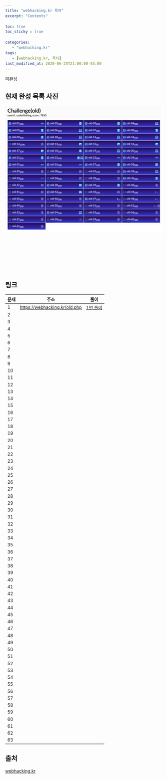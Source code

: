 ```yaml
---
title: "webhacking.kr 목차"
excerpt: "Contents"

toc: true
toc_sticky : true

categories: 
   - "webhacking.kr"
tags:
   - [webhacking.kr, 목차]
last_modified_at: 2020-06-25T21:00:00-55:00
---
```



미완성



## 현재 완성 목록 사진
![목차](/assets/images/webhacking/contents/1.jpg)

<br><br><br><br><br><br>


## 링크

|문제  |주소  | 풀이| 
|-----------------------|:--------------------:|----------------------|
|1       | https://webhacking.kr/old.php  |[1번 풀이](https://hanjiung.github.io/webhacking.kr/webhacking01/)|
|2       |        ||
|3       |        ||
|4       |        ||
|5       |        ||
|6       |        ||
|7       |        ||
|8       |        ||
|9       |        ||
|10       |        ||
|11       |        ||
|12       |        ||
|13       |        ||
|14       |        ||
|15       |        ||
|16      |        ||
|17       |        ||
|18       |        ||
|19       |        ||
|20       |        ||
|21       |        ||
|22       |        ||
|23       |        ||
|24       |        ||
|25       |        ||
|26       |        ||
|27       |        ||
|28       |        ||
|29       |        ||
|30       |        ||
|31       |        ||
|32       |        ||
|33       |        ||
|34       |        ||
|35       |        ||
|36       |        ||
|37       |        ||
|38       |        ||
|39       |        ||
|40       |        ||
|41       |        ||
|42       |        ||
|43       |        ||
|44       |        ||
|45       |        ||
|46       |        ||
|47       |        ||
|48       |        ||
|49       |        ||
|50       |        ||
|51       |        ||
|52       |        ||
|53       |        ||
|54       |        ||
|55       |        ||
|56       |        ||
|57       |        ||
|58       |        ||
|59       |        ||
|60       |        ||
|61       |        ||
|62       |        ||
|63       |        |     |
 




## 출처
[webhacking.kr](https://webhacking.kr/old.php)
